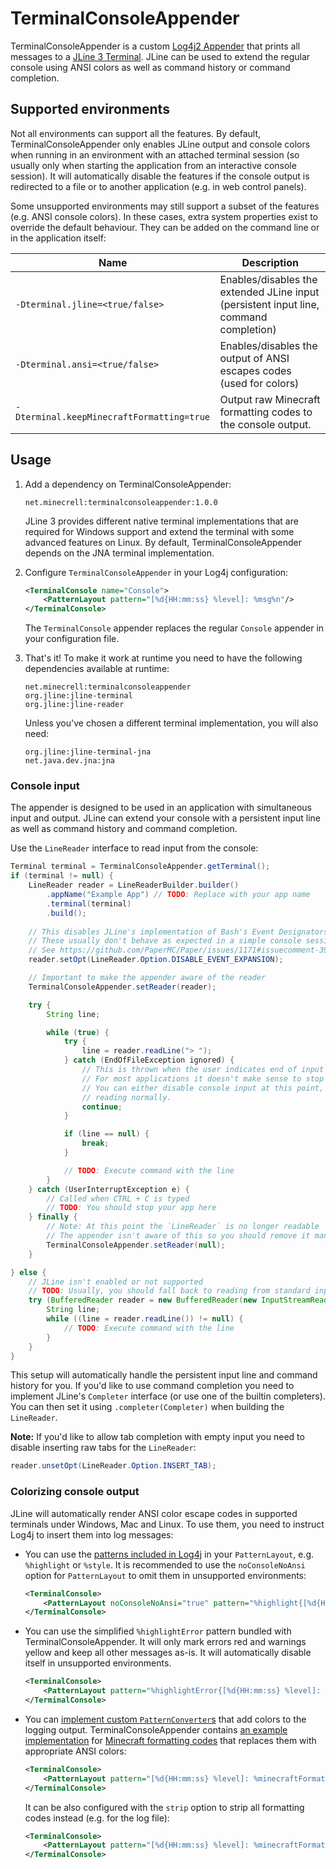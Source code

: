 # TerminalConsoleAppender
TerminalConsoleAppender is a custom [Log4j2 Appender] that prints all messages to a [JLine 3 Terminal]. JLine can be
used to extend the regular console using ANSI colors as well as command history or command completion.

## Supported environments
Not all environments can support all the features. By default, TerminalConsoleAppender only enables JLine output and
console colors when running in an environment with an attached terminal session (so usually only when starting the
application from an interactive console session). It will automatically disable the features if the console output is
redirected to a file or to another application (e.g. in web control panels).

Some unsupported environments may still support a subset of the features (e.g. ANSI console colors). In these cases,
extra system properties exist to override the default behaviour. They can be added on the command line or in the
application itself:

| Name | Description |
| ---- | ----------- |
| `-Dterminal.jline=<true/false>` | Enables/disables the extended JLine input (persistent input line, command completion) |
| `-Dterminal.ansi=<true/false>` | Enables/disables the output of ANSI escapes codes (used for colors) |
| `-Dterminal.keepMinecraftFormatting=true` | Output raw Minecraft formatting codes to the console output. |

## Usage
1. Add a dependency on TerminalConsoleAppender:

    ```
    net.minecrell:terminalconsoleappender:1.0.0
    ```

    JLine 3 provides different native terminal implementations that are required for Windows support and extend the terminal
    with some advanced features on Linux. By default, TerminalConsoleAppender depends on the JNA terminal implementation.

2. Configure `TerminalConsoleAppender` in your Log4j configuration:

    ```xml
    <TerminalConsole name="Console">
        <PatternLayout pattern="[%d{HH:mm:ss} %level]: %msg%n"/>
    </TerminalConsole>
    ```

    The `TerminalConsole` appender replaces the regular `Console` appender in your configuration file.

3. That's it! To make it work at runtime you need to have the following dependencies available at runtime:

    ```
    net.minecrell:terminalconsoleappender
    org.jline:jline-terminal
    org.jline:jline-reader
    ```

    Unless you've chosen a different terminal implementation, you will also need:

    ```
    org.jline:jline-terminal-jna
    net.java.dev.jna:jna
    ```

### Console input
The appender is designed to be used in an application with simultaneous input and output. JLine can extend your console
with a persistent input line as well as command history and command completion.

Use the `LineReader` interface to read input from the console:

```java
Terminal terminal = TerminalConsoleAppender.getTerminal();
if (terminal != null) {
    LineReader reader = LineReaderBuilder.builder()
        .appName("Example App") // TODO: Replace with your app name
        .terminal(terminal)
        .build();
    
    // This disables JLine's implementation of Bash's Event Designators
    // These usually don't behave as expected in a simple console session
    // See https://github.com/PaperMC/Paper/issues/1171#issuecomment-399709202 for details
    reader.setOpt(LineReader.Option.DISABLE_EVENT_EXPANSION);

    // Important to make the appender aware of the reader
    TerminalConsoleAppender.setReader(reader);

    try {
        String line;

        while (true) {
            try {
                line = reader.readLine("> ");
            } catch (EndOfFileException ignored) {
                // This is thrown when the user indicates end of input using CTRL + D
                // For most applications it doesn't make sense to stop reading input
                // You can either disable console input at this point, or just continue
                // reading normally.
                continue;
            }

            if (line == null) {
                break;
            }

            // TODO: Execute command with the line
        }
    } catch (UserInterruptException e) {
        // Called when CTRL + C is typed
        // TODO: You should stop your app here
    } finally {
        // Note: At this point the `LineReader` is no longer readable
        // The appender isn't aware of this so you should remove it manually to avoid errors
        TerminalConsoleAppender.setReader(null);
    }

} else {
    // JLine isn't enabled or not supported
    // TODO: Usually, you should fall back to reading from standard input here
    try (BufferedReader reader = new BufferedReader(new InputStreamReader(System.in))) {
        String line;
        while ((line = reader.readLine()) != null) {
            // TODO: Execute command with the line
        }
    }
}
```

This setup will automatically handle the persistent input line and command history for you. If you'd like to use
command completion you need to implement JLine's `Completer` interface (or use one of the builtin completers).
You can then set it using `.completer(Completer)` when building the `LineReader`.

**Note:** If you'd like to allow tab completion with empty input you need to disable inserting raw tabs for the
`LineReader`:

```java
reader.unsetOpt(LineReader.Option.INSERT_TAB);
```

### Colorizing console output
JLine will automatically render ANSI color escape codes in supported terminals under Windows, Mac and Linux.
To use them, you need to instruct Log4j to insert them into log messages:

- You can use the [patterns included in Log4j](https://logging.apache.org/log4j/2.x/manual/layouts.html#Patterns)
  in your `PatternLayout`, e.g. `%highlight` or `%style`. It is recommended to use the `noConsoleNoAnsi` option for
  `PatternLayout` to omit them in unsupported environments:

  ```xml
  <TerminalConsole>
      <PatternLayout noConsoleNoAnsi="true" pattern="%highlight{[%d{HH:mm:ss} %level]: %msg%n%xEx}"/>
  </TerminalConsole>
  ```

- You can use the simplified `%highlightError` pattern bundled with TerminalConsoleAppender. It will only mark
  errors red and warnings yellow and keep all other messages as-is. It will automatically disable itself
  in unsupported environments.

  ```xml
  <TerminalConsole>
      <PatternLayout pattern="%highlightError{[%d{HH:mm:ss} %level]: %msg%n%xEx}"/>
  </TerminalConsole>
  ```

- You can [implement custom `PatternConverter`s](https://logging.apache.org/log4j/2.x/manual/extending.html#PatternConverters)
  that add colors to the logging output. TerminalConsoleAppender contains 
  [an example implementation](https://github.com/Minecrell/TerminalConsoleAppender/blob/master/src/main/java/net/minecrell/terminalconsole/MinecraftFormattingConverter.java)
  for [Minecraft formatting codes](http://minecraft.gamepedia.com/Formatting_codes) that replaces them with appropriate
  ANSI colors:

  ```xml
  <TerminalConsole>
      <PatternLayout pattern="[%d{HH:mm:ss} %level]: %minecraftFormatting{%msg}%n"/>
  </TerminalConsole>
  ```

  It can be also configured with the `strip` option to strip all formatting codes instead (e.g. for the log file):

  ```xml
  <TerminalConsole>
      <PatternLayout pattern="[%d{HH:mm:ss} %level]: %minecraftFormatting{%msg}{strip}%n"/>
  </TerminalConsole>
  ```

[Log4j2 Appender]: https://logging.apache.org/log4j/2.x/manual/appenders.html
[JLine 3 Terminal]: https://github.com/jline/jline3
